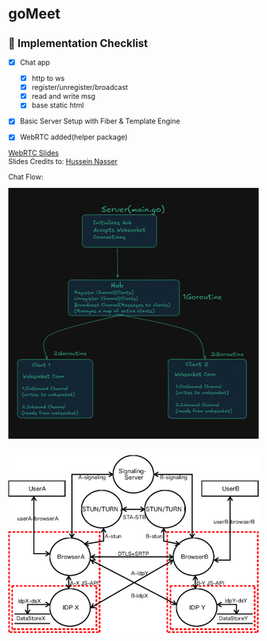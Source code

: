 # goMeet


## 🎯 Implementation Checklist

- [X] Chat app  
    -[X] http to ws
    -[X] register/unregister/broadcast
    -[X] read and write msg
    -[X] base static html
- [X] Basic Server Setup with Fiber & Template Engine
- [X] WebRTC added(helper package)




[WebRTC Slides](https://www.canva.com/design/DAGUMM1C5JQ/pwez02rC2mCP5obly4StsA/edit?utm_content=DAGUMM1C5JQ&utm_campaign=designshare&utm_medium=link2&utm_source=sharebutton)
<br>
Slides Credits to: [Hussein Nasser](https://www.youtube.com/@hnasr)

Chat Flow:
<br>

![alt text](image.png)


![alt text](image-1.png)
---

